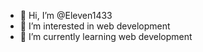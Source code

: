 - 👋 Hi, I’m @Eleven1433
- 👀 I’m interested in web development
- 🌱 I’m currently learning web development



<!---
Eleven1433/Eleven1433 is a ✨ special ✨ repository because its `README.md` (this file) appears on your GitHub profile.
You can click the Preview link to take a look at your changes.
--->
